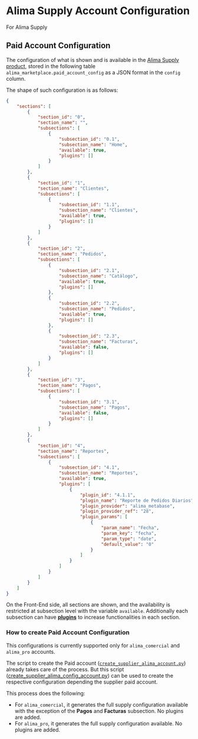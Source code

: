 # Alima Supply Account Configuration

For Alima Supply

## Paid Account Configuration

The configuration of what is shown and is available in the [Alima Supply product](https://seller.alima.la), stored in the following table `alima_marketplace.paid_account_config` as a JSON format in the `config` column.

The shape of such configuration is as follows:

```json
{
    "sections": [
        {
            "section_id": "0",
            "section_name": "",
            "subsections": [
                {
                    "subsection_id": "0.1",
                    "subsection_name": "Home",
                    "available": true,
                    "plugins": []
                }
            ]
        },
        {
            "section_id": "1",
            "section_name": "Clientes",
            "subsections": [
                {
                    "subsection_id": "1.1",
                    "subsection_name": "Clientes",
                    "available": true,
                    "plugins": []
                }
            ]
        },
        {
            "section_id": "2",
            "section_name": "Pedidos",
            "subsections": [
                {
                    "subsection_id": "2.1",
                    "subsection_name": "Catálogo",
                    "available": true,
                    "plugins": []
                },
                {
                    "subsection_id": "2.2",
                    "subsection_name": "Pedidos",
                    "available": true,
                    "plugins": []
                },
                {
                    "subsection_id": "2.3",
                    "subsection_name": "Facturas",
                    "available": false,
                    "plugins": []
                }
            ]
        },
        {
            "section_id": "3",
            "section_name": "Pagos",
            "subsections": [
                {
                    "subsection_id": "3.1",
                    "subsection_name": "Pagos",
                    "available": false,
                    "plugins": []
                }
            ]
        },
        {
            "section_id": "4",
            "section_name": "Reportes",
            "subsections": [
                {
                    "subsection_id": "4.1",
                    "subsection_name": "Reportes",
                    "available": true,
                    "plugins": [
                        {
                            "plugin_id": "4.1.1",
                            "plugin_name": "Reporte de Pedidos Diarios",
                            "plugin_provider": "alima_metabase",
                            "plugin_provider_ref": "28",
                            "plugin_params": [
                                {
                                    "param_name": "Fecha",
                                    "param_key": "fecha",
                                    "param_type": "date",
                                    "default_value": "0"
                                }
                            ]
                        }
                    ]
                }
            ]
        }
    ]
}
```

On the Front-End side, all sections are shown, and the availability is restricted at subsection level with the variable `available`.  Additionally each subsection can have [**plugins**](./alima_supply_plugins.md) to increase functionalities in each section.

### How to create Paid Account Configuration

This configurations is currently supported only for `alima_comercial` and `alima_pro` accounts.

The script to create the Paid account ([`create_supplier_alima_account.py`](../gqlapi/scripts/alima_account/create_supplier_alima_account.py)) already takes care of the process. But this script ([create_supplier_alima_config_account.py](../gqlapi/scripts/alima_account/create_supplier_alima_config_account.py)) can be used to create the respective configuration depending the supplier paid account.

This process does the following:

- For `alima_comercial`, it generates the full supply configuration available with the exception of the **Pagos** and **Facturas** subsection. No plugins are added.
- For `alima_pro`, it generates the full supply configuration available. No plugins are added.


